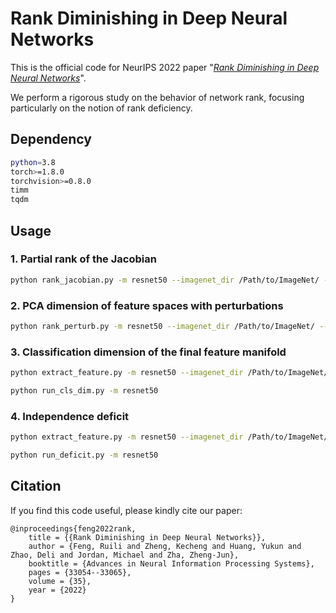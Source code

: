 # Rank Diminishing in Deep Neural Networks

This is the official code for NeurIPS 2022 paper "[_Rank Diminishing in Deep Neural Networks_](https://arxiv.org/abs/2206.06072)".

We perform a rigorous study on the behavior of network rank, focusing particularly on the notion of rank deficiency.

## Dependency

```bash
python=3.8
torch>=1.8.0
torchvision>=0.8.0
timm
tqdm
```

## Usage

### 1. Partial rank of the Jacobian

```bash
python rank_jacobian.py -m resnet50 --imagenet_dir /Path/to/ImageNet/ --weight_dir Path/to/Weights/
```


### 2. PCA dimension of feature spaces with perturbations

```bash
python rank_perturb.py -m resnet50 --imagenet_dir /Path/to/ImageNet/ --weight_dir Path/to/Weights/
```

### 3. Classification dimension of the final feature manifold

```bash
python extract_feature.py -m resnet50 --imagenet_dir /Path/to/ImageNet/ --weight_dir Path/to/Weights/

python run_cls_dim.py -m resnet50
```

### 4. Independence deficit

```bash
python extract_feature.py -m resnet50 --imagenet_dir /Path/to/ImageNet/ --weight_dir Path/to/Weights/

python run_deficit.py -m resnet50
```

## Citation

If you find this code useful, please kindly cite our paper:
```
@inproceedings{feng2022rank,
    title = {{Rank Diminishing in Deep Neural Networks}},
    author = {Feng, Ruili and Zheng, Kecheng and Huang, Yukun and Zhao, Deli and Jordan, Michael and Zha, Zheng-Jun},
    booktitle = {Advances in Neural Information Processing Systems},
    pages = {33054--33065},
    volume = {35},
    year = {2022}
}
```
